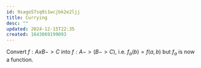 ```yaml
---
id: 9sago57sq9i1wcjbk2e2ljj
title: Currying
desc: ""
updated: 2024-12-15T22:35
created: 1643069199093
---
```

Convert $f:AxB->C$ into $f:A->(B->C)$, i.e. $f_a(b) = f(a,b)$ but $f_a$ is now a function. 

